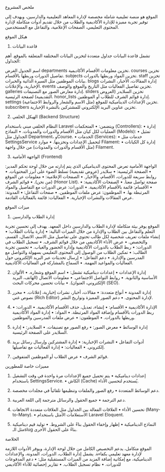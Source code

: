 ملخص المشروع

الموقع هو منصة تعليمية شاملة مخصصة لإدارة المعاهد التعليمية والدارسين، ويهدف إلى توفير تجربة مميزة للإدارة الأكاديمية والطلاب من خلال تقديم أدوات متكاملة لإدارة المحتوى التعليمي، الصفحات الإعلامية، والتفاعل مع المستخدمين.

هيكل الموقع

1. قاعدة البيانات

تشمل قاعدة البيانات جداول متعددة لتخزين البيانات المختلفة المتعلقة بالموقع. أهم الجداول:

اسم الجدول	الغرض
departments	تخزين معلومات الأقسام الأكاديمية.
courses	تخزين تفاصيل الدورات وربطها بالأقسام.
subjects	تخزين المواد وربطها بالدورات.
staff	تخزين بيانات الموظفين مثل السيرة الذاتية والخبرات.
blogs	إدارة المقالات، الأخبار، النشرات الإخبارية، والإعلانات.
events	تخزين تفاصيل الفعاليات مثل التاريخ والموقع والوصف.
galleries	إدارة معارض الصور مع التصنيفات.
sliders	تخزين السلايدر (العروض التقديمية) لصفحة الرئيسية.
honor_lists	إدارة قوائم الشرف للطلاب أو الموظفين.
settings	تخزين الإعدادات الديناميكية للموقع (مثل الاسم والشعار والروابط الاجتماعية).
subscribers	تخزين عناوين البريد الإلكتروني للمشتركين بالنشرة الإخبارية.

2. الهيكل الخلفي (Backend Structure)

النظام الخلفي مبني باستخدام Laravel ويتضمن:
	•	المتحكمات (Controllers):
	•	إدارة العمليات لكل كيان مثل الأقسام والدورات والمدونات.
	•	النماذج (Models):
	•	تمثيل الجداول مثل Department، وCourse.
	•	الخدمات (Services):
	•	خدمات مثل SettingsService لتحميل الإعدادات وتخزينها.
	•	موارد Filament:
	•	إدارة كل الكيانات (مثل الأقسام والدورات والمدونات) من خلال واجهة Filament.

3. الواجهة الأمامية (Frontend)

الواجهة الأمامية تعرض المحتوى الديناميكي الذي يتم إدارته من خلال لوحة تحكم المدير:
	•	الصفحة الرئيسية:
	•	سلايدر (عروض تقديمية) تسلط الضوء على أبرز المحتويات.
	•	روابط سريعة للدورات، الأقسام، والأخبار.
	•	الصفحات الإعلامية:
	•	معلومات عن الموقع (من نحن).
	•	قوائم الشرف (Honor List).
	•	صفحة تواصل معنا.
	•	الصفحات الأكاديمية:
	•	الأقسام: قائمة بالأقسام الأكاديمية.
	•	الدورات: عرض الدورات مع التفاصيل والمواد المرتبطة بها.
	•	الموظفون: عرض ملفات الموظفين.
	•	صفحات التفاعل:
	•	المدونة: عرض المقالات والنشرات الإخبارية.
	•	الفعاليات: قائمة بالفعاليات القادمة.

ميزات الموقع

1. إدارة الطلاب والدارسين

الموقع يوفر بيئة متكاملة لإدارة الطلاب والدارسين داخل المعهد. يهدف إلى تحسين تجربة التعلم والتفاعل بين الطلاب والإدارة من خلال الميزات التالية:
	•	إدارة بيانات الطلاب:
	•	إنشاء ملفات تعريف شخصية لكل طالب تحتوي على تفاصيل مثل الاسم، الاتصال، القسم، والتخصص.
	•	عرض الأداء الأكاديمي من خلال قوائم الشرف.
	•	تسجيل الطلاب في الدورات:
	•	ربط الطلاب بالدورات الأكاديمية وإدارة الحضور والغياب.
	•	تحسين تجربة الطالب:
	•	تمكين الطلاب من الوصول إلى المحتوى التعليمي بسهولة والتواصل مع المدرسين والإدارة.
	•	دعم التفاعل:
	•	إرسال تحديثات عبر البريد الإلكتروني حول الفعاليات والمواعيد المهمة.
	•	السماح بالمشاركة في الفعاليات الأكاديمية.

2. إدارة الإعدادات
	•	إعدادات ديناميكية تشمل:
	•	اسم الموقع وشعاره.
	•	الألوان الأساسية والثانوية.
	•	روابط التواصل الاجتماعي.
	•	معلومات الاتصال (الهاتف، البريد الإلكتروني، العنوان).
	•	بيانات تحسين محركات البحث (SEO).

3. إدارة المدونة
	•	أنواع متعددة:
	•	مقالات، أخبار، نشرات إخبارية، إعلانات.
	•	محرر نصوص غني (Rich Editor) لإدارة المحتوى.
	•	دعم الصور المميزة وتواريخ النشر.

4. الإدارة الأكاديمية
	•	الأقسام:
	•	إنشاء، تعديل، حذف الأقسام الأكاديمية.
	•	الدورات:
	•	ربط الدورات بالأقسام وإضافة المواد المرتبطة.
	•	المواد:
	•	إدارة المواد الأكاديمية وربطها بالدورات.
	•	الموظفون:
	•	عرض ملفات المدرسين والموظفين.

5. إدارة الوسائط
	•	معرض الصور:
	•	رفع الصور مع تصنيفات.
	•	السلايدر:
	•	إدارة السلايدر على الصفحة الرئيسية.

6. أدوات التفاعل
	•	النشرات الإخبارية:
	•	إدارة المشتركين وإرسال رسائل بريد إلكتروني.
	•	الفعاليات:
	•	إدارة الفعاليات مع تفاصيلها.

7. قوائم الشرف
	•	عرض الطلاب أو الموظفين المتفوقين.

مميزات خاصة للمطورين

1. إعدادات ديناميكية
	•	يتم تحميل جميع الإعدادات مرة واحدة في وقت التشغيل باستخدام SettingsService.
	•	الكاش (Cache) يُستخدم لتحسين الأداء.

2. دعم الوسائط المتعددة
	•	رفع الصور والملفات وتنظيمها تلقائياً في مجلدات مخصصة.

3. دعم الترجمة
	•	جميع الحقول والرسائل مترجمة إلى اللغة العربية.

4. تحسين الأداء
	•	العلاقات الفعالة بين الجداول مثل العلاقات متعددة الاتجاهات (Many-to-Many).
	•	الاستعلامات الأمثل باستخدام Laravel Eloquent.

5. النماذج الديناميكية
	•	إظهار وإخفاء الحقول بناءً على الشروط.
	•	توليد قيم ديناميكية مثل الـslug بناءً على الحقول الأخرى.

الخلاصة

الموقع متكامل، يدعم التخصيص الكامل من خلال لوحة الإدارة، ويوفر الأدوات اللازمة لإدارة معهد تعليمي بكفاءة. يشمل إدارة الطلاب، الدورات، المدونة، والإعدادات الديناميكية، مع إمكانية إضافة المزيد من الميزات المستقبلية مثل:
	•	دعم المدفوعات للدورات.
	•	نظام تسجيل الطلاب.
	•	تقارير إحصائية للأداء الأكاديمي
